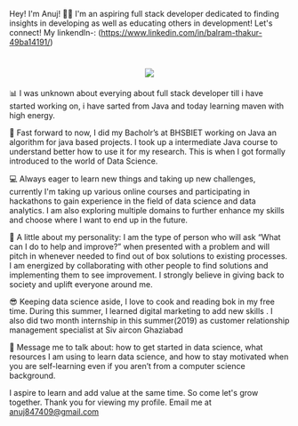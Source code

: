 Hey! I'm Anuj! 👋🏻 I'm an aspiring full stack developer dedicated to finding insights in developing as well as educating others in development! Let's connect! My linkendln-: (https://www.linkedin.com/in/balram-thakur-49ba14191/)

<h1 align="center">
<img src="https://www.bing.com/images/search?view=detailV2&ccid=v5yOgrGY&id=8B00C3E993B0196179FA2444ECAD3F6660B26A44&thid=OIP.v5yOgrGYbWmPJr58hzpEowHaEK&mediaurl=https%3a%2f%2fblog.eduonix.com%2fwp-content%2fuploads%2f2018%2f09%2fFull-Stack-Developer.jpg&exph=900&expw=1600&q=full+stack+developer&simid=608045547176405964&FORM=IRPRST&ck=4C63A3DAAF3971F9B24CB4F9C939A3FA&selectedIndex=0">
</h1>

📊 I was unknown about everying about full stack developer till i have started working on, i have sarted from Java and today learning maven with high energy.

🔬 Fast forward to now, I did my Bacholr’s at BHSBIET working on Java an algorithm for java based projects. I took up a intermediate Java course to understand better how to use it for my research. This is when I got formally introduced to the world of Data Science.

💻 Always eager to learn new things and taking up new challenges, currently I'm taking up various online courses and participating in hackathons to gain experience in the field of data science and data analytics. I am also exploring multiple domains to further enhance my skills and choose where I want to end up in the future.

🙂 A little about my personality: I am the type of person who will ask “What can I do to help and improve?” when presented with a problem and will pitch in whenever needed to find out of box solutions to existing processes. I am energized by collaborating with other people to find solutions and implementing them to see improvement. I strongly believe in giving back to society and uplift everyone around me.

😎 Keeping data science aside, I love to cook and reading bok in my free time. During this summer, I learned digital marketing to add new skills . I also did two month internship in this summer(2019) as customer relationship management specialist at Siv aircon Ghaziabad

💬 Message me to talk about: how to get started in data science, what resources I am using to learn data science, and how to stay motivated when you are self-learning even if you aren’t from a computer science background.

I aspire to learn and add value at the same time. So come let's grow together. Thank you for viewing my profile. Email me at anuj847409@gmail.com
